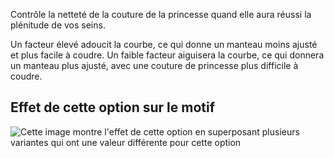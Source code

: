 Contrôle la netteté de la couture de la princesse quand elle aura réussi la plénitude de vos seins.

Un facteur élevé adoucit la courbe, ce qui donne un manteau moins ajusté et plus facile à coudre. Un faible facteur aiguisera la courbe, ce qui donnera un manteau plus ajusté, avec une couture de princesse plus difficile à coudre.

## Effet de cette option sur le motif

![Cette image montre l'effet de cette option en superposant plusieurs variantes qui ont une valeur différente pour cette option](carlita_contour_sample.svg "Effet de cette option sur le motif")
